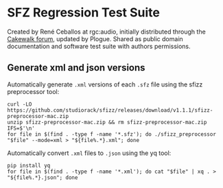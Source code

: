 # SFZ Regression Test Suite

Created by René Ceballos at rgc:audio, initially distributed through the
[Cakewalk forum], updated by Plogue.
Shared as public domain documentation and software test suite
with authors permissions.

[Cakewalk forum]: http://forum.cakewalk.com/Dimension-Pro-sfz-v2-test-suite-1-m645298.aspx


## Generate xml and json versions

Automatically generate `.xml` versions of each `.sfz` file using the sfizz preprocessor tool:

    curl -LO https://github.com/studiorack/sfizz/releases/download/v1.1.1/sfizz-preprocessor-mac.zip
    unzip sfizz-preprocessor-mac.zip && rm sfizz-preprocessor-mac.zip
    IFS=$'\n'
    for file in $(find . -type f -name '*.sfz'); do ./sfizz_preprocessor "$file" --mode=xml > "${file%.*}.xml"; done

Automatically convert `.xml` files to `.json` using the yq tool:

    pip install yq
    for file in $(find . -type f -name '*.xml'); do cat "$file" | xq . > "${file%.*}.json"; done
